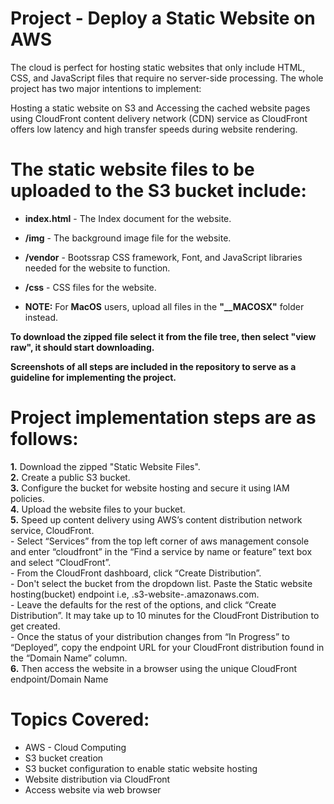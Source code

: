 # Project - Deploy a Static Website on AWS

The cloud is perfect for hosting static websites that only include HTML, CSS, and JavaScript files that require no server-side processing. The whole project has two major intentions to implement:

Hosting a static website on S3 and Accessing the cached website pages using CloudFront content delivery network (CDN) service as CloudFront offers low latency and high transfer speeds during website rendering.

# The static website files to be uploaded to the S3 bucket include:

- **index.html** - The Index document for the website. 
- **/img** - The background image file for the website. 
- **/vendor** - Bootssrap CSS framework, Font, and JavaScript libraries needed for the website to function. 
- **/css** - CSS files for the website.

- **NOTE:** For **MacOS** users, upload all files in the **"__MACOSX"** folder instead.

**To download the zipped file select it from the file tree, then select "view raw", it should start downloading.**
   
**Screenshots of all steps are included in the repository to serve as a guideline for implementing the project.**

# Project implementation steps are as follows:

**1.** Download the zipped "Static Website Files". \
**2.** Create a public S3 bucket. \
**3.** Configure the bucket for website hosting and secure it using IAM policies. \
**4.** Upload the website files to your bucket. \
**5.** Speed up content delivery using AWS’s content distribution network service, CloudFront. \
      - Select “Services” from the top left corner of aws management console and enter “cloudfront” in the “Find a service by name or feature” text box and select “CloudFront”. \
      - From the CloudFront dashboard, click “Create Distribution”. \
      - Don't select the bucket from the dropdown list. Paste the Static website hosting(bucket) endpoint i.e, <bucket-name>.s3-website-<region>.amazonaws.com. \
      - Leave the defaults for the rest of the options, and click “Create Distribution”. It may take up to 10 minutes for the CloudFront Distribution to get created. \
      - Once the status of your distribution changes from “In Progress” to “Deployed”, copy the endpoint URL for your CloudFront distribution found in the “Domain Name” column. \
**6.** Then access the website in a browser using the unique CloudFront endpoint/Domain Name 

# Topics Covered: 

- AWS - Cloud Computing 
- S3 bucket creation
- S3 bucket configuration to enable static website hosting
- Website distribution via CloudFront
- Access website via web browser
